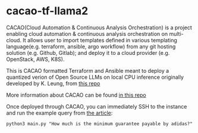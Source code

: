 # cacao-tf-llama2
CACAO(Cloud Automation & Continuous Analysis Orchestration) is a project enabling cloud automation & continuous analysis orchestration on multi-cloud.
It allows user to import templates defined in various templating language(e.g. terraform, ansible, argo workflow) from any git hosting solution (e.g. Github, Gitlab);
and deploy it to a cloud provider (e.g. OpenStack, AWS, K8S).

This is CACAO formatted Terraform and Ansible meant to deploy a quantized verion of Open Source LLMs on local CPU inference originally developed by K. Leung, from [this repo](https://github.com/kennethleungty/Llama-2-Open-Source-LLM-CPU-Inference)  

More information about CACAO can be found [in this repo](https://gitlab.com/cyverse/cacao)

Once deployed through CACAO, you can immediately SSH to the instance and run the example query from [the article](https://towardsdatascience.com/running-llama-2-on-cpu-inference-for-document-q-a-3d636037a3d8):
```
python3 main.py "How much is the minimum guarantee payable by adidas?"
```

